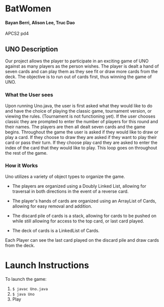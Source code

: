 # BatWomen
#### Bayan Berri, Alison Lee, Truc Dao

APCS2 pd4

## UNO Description

Our project allows the player to participate in an exciting game of UNO against as many players as the person wishes. The player is dealt a hand of seven cards and can play them as they see fit or draw more cards from the deck. The objective is to run out of cards first, thus winning the game of UNO.

### What the User sees
Upon running Uno.java, the user is first asked what they would like to do and have the choice of playing the classic game, tournament version, or viewing the rules. (Tournament is not functioning yet).
If the user chooses classic they are prompted to enter the number of players for this round and their names.
The players are then all dealt seven cards and the game begins.
Throughout the game the user is asked if they would like to draw or play a card. If they choose to draw they are asked if they want to play their card or pass their turn. If they choose play card they are asked to enter the index of the card that they would like to play. This loop goes on throughout the rest of the game. 

### How it Works

Uno utilizes a variety of object types to organize the game. 

- The players are organized using a Doubly Linked List, allowing for traversal in both directions in the event of a reverse card.

- The player's hands of cards are organized using an ArrayList of Cards, allowing for easy removal and addition.

- The discard pile of cards is a stack, allowing for cards to be pushed on while still allowing for access to the top card, or last card played.

- The deck of cards is a LinkedList of Cards. 

Each Player can see the last card played on the discard pile and draw cards from the deck. 

<h1>Launch Instructions</h1>

To launch the game:
 1.  `$ javac Uno.java`
 2.  `$ java Uno`
 3. Play


